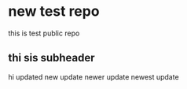 # new test repo
this is test public repo
## thi sis subheader
hi
updated
new update
newer update
newest update